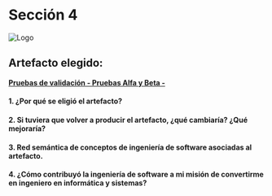 # Sección 4

![Logo]()

## Artefacto elegido:

**[Pruebas de validación - Pruebas Alfa y Beta -](https://github.com/ricardochianc/Portafolio_IngSoftware/blob/Seccion2/Seccion2/Jamboard%20grupo%204.pdf)**

#### 1. ¿Por qué se eligió el artefacto?

#### 2. Si tuviera que volver a producir el artefacto, ¿qué cambiaría? ¿Qué mejoraría?

#### 3. Red semántica de conceptos de ingeniería de software asociadas al artefacto.

#### 4. ¿Cómo contribuyó la ingeniería de software a mi misión de convertirme en ingeniero en informática y sistemas?